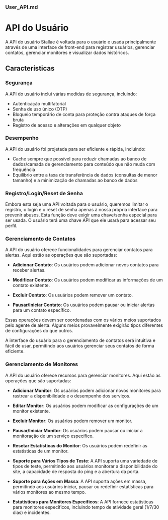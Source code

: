 ### User_API.md

# API do Usuário

A API do usuário Stallae é voltada para o usuário e usada principalmente através de uma interface de front-end para registrar usuários, gerenciar contatos, gerenciar monitores e visualizar dados históricos.

## Características

### Segurança

A API do usuário inclui várias medidas de segurança, incluindo:

- Autenticação multifatorial
- Senha de uso único (OTP)
- Bloqueio temporário de conta para proteção contra ataques de força bruta
- Registro de acesso e alterações em qualquer objeto

### Desempenho

A API do usuário foi projetada para ser eficiente e rápida, incluindo:

- Cache sempre que possível para reduzir chamadas ao banco de dados/camada de gerenciamento para conteúdo que não muda com frequência
- Equilíbrio entre a taxa de transferência de dados (consultas de menor tamanho) e a minimização de chamadas ao banco de dados

### Registro/Login/Reset de Senha

Embora esta seja uma API voltada para o usuário, queremos limitar o registro, o login e o reset de senha apenas à nossa própria interface para prevenir abusos. Esta função deve exigir uma chave/senha especial para ser usada. O usuário terá uma chave API que ele usará para acessar seu perfil.

### Gerenciamento de Contatos

A API do usuário oferece funcionalidades para gerenciar contatos para alertas. Aqui estão as operações que são suportadas:

- **Adicionar Contato**: Os usuários podem adicionar novos contatos para receber alertas.

- **Modificar Contato**: Os usuários podem modificar as informações de um contato existente.

- **Excluir Contato**: Os usuários podem remover um contato.

- **Pausar/Iniciar Contato**: Os usuários podem pausar ou iniciar alertas para um contato específico.

Essas operações devem ser coordenadas com os vários meios suportados pelo agente de alerta. Alguns meios provavelmente exigirão tipos diferentes de configurações do que outros.

A interface do usuário para o gerenciamento de contatos será intuitiva e fácil de usar, permitindo aos usuários gerenciar seus contatos de forma eficiente.

### Gerenciamento de Monitores

A API do usuário oferece recursos para gerenciar monitores. Aqui estão as operações que são suportadas:

- **Adicionar Monitor**: Os usuários podem adicionar novos monitores para rastrear a disponibilidade e o desempenho dos serviços.

- **Editar Monitor**: Os usuários podem modificar as configurações de um monitor existente.

- **Excluir Monitor**: Os usuários podem remover um monitor.

- **Pausar/Iniciar Monitor**: Os usuários podem pausar ou iniciar a monitoração de um serviço específico.

- **Resetar Estatísticas do Monitor**: Os usuários podem redefinir as estatísticas de um monitor.

- **Suporte para Vários Tipos de Teste**: A API suporta uma variedade de tipos de teste, permitindo aos usuários monitorar a disponibilidade do site, a capacidade de resposta do ping e a abertura da porta.

- **Suporte para Ações em Massa**: A API suporta ações em massa, permitindo aos usuários iniciar, pausar ou redefinir estatísticas para vários monitores ao mesmo tempo.

- **Estatísticas para Monitores Específicos**: A API fornece estatísticas para monitores específicos, incluindo tempo de atividade geral (1/7/30 dias) e incidentes.
